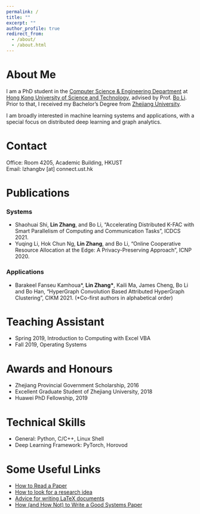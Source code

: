 ```yaml
---
permalink: /
title: ""
excerpt: ""
author_profile: true
redirect_from: 
  - /about/
  - /about.html
---
```


# About Me
I am a PhD student in the [Computer Science & Engineering Department](https://cse.hkust.edu.hk/) at [Hong Kong University of Science and Technology](https://hkust.edu.hk/?cn=1), advised by Prof. [Bo Li](https://www.cse.ust.hk/~bli/). Prior to that, I received my Bachelor’s Degree from [Zhejiang University](https://www.zju.edu.cn/). 

I am broadly interested in machine learning systems and applications, with a special focus on distributed deep learning and graph analytics. 

# Contact
Office: Room 4205, Academic Building, HKUST <br>
Email: lzhangbv [at] connect.ust.hk

# Publications
### Systems
* Shaohuai Shi, **Lin Zhang**, and Bo Li, “Accelerating Distributed K-FAC with Smart Parallelism of
Computing and Communication Tasks”, ICDCS 2021. 
* Yuqing Li, Hok Chun Ng, **Lin Zhang**, and Bo Li, “Online Cooperative Resource Allocation at the
Edge: A Privacy-Preserving Approach”, ICNP 2020. 

### Applications
* Barakeel Fanseu Kamhoua\*, **Lin Zhang\***, Kaili Ma, James Cheng, Bo Li and
Bo Han, “HyperGraph Convolution Based Attributed HyperGraph Clustering”, CIKM 2021. (\*Co-first authors in alphabetical order)

<!-- # Academic Services -->

# Teaching Assistant
* Spring 2019, Introduction to Computing with Excel VBA
* Fall 2019, Operating Systems

# Awards and Honours
* Zhejiang Provincial Government Scholarship, 2016
* Excellent Graduate Student of Zhejiang University, 2018
* Huawei PhD Fellowship, 2019

# Technical Skills
* General: Python, C/C++, Linux Shell
* Deep Learning Framework: PyTorch, Horovod

# Some Useful Links
* [How to Read a Paper](http://ccr.sigcomm.org/online/files/p83-keshavA.pdf)
* [How to look for a research idea](https://zhuanlan.zhihu.com/p/341685279)
* [Advice for writing LaTeX documents](https://github.com/dspinellis/latex-advice)
* [How (and How Not) to Write a Good Systems Paper](https://www.usenix.org/legacy/publications/library/proceedings/dsl97/good_paper.html)
